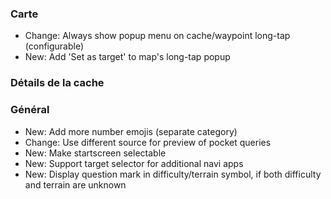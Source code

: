 ### Carte
- Change: Always show popup menu on cache/waypoint long-tap (configurable)
- New: Add 'Set as target' to map's long-tap popup

### Détails de la cache

### Général
- New: Add more number emojis (separate category)
- Change: Use different source for preview of pocket queries
- New: Make startscreen selectable
- New: Support target selector for additional navi apps
- New: Display question mark in difficulty/terrain symbol, if both difficulty and terrain are unknown
